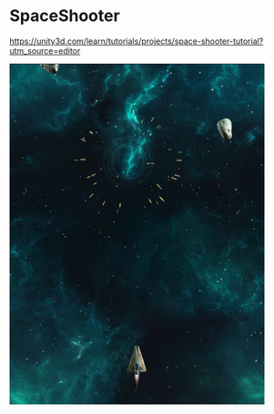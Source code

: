 # SpaceShooter

https://unity3d.com/learn/tutorials/projects/space-shooter-tutorial?utm_source=editor

![](screenshot.png)
